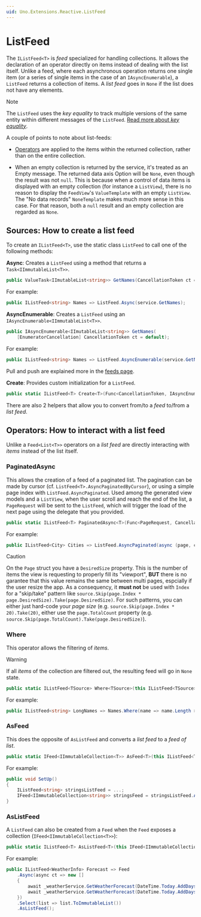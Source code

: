 ```yaml
---
uid: Uno.Extensions.Reactive.ListFeed
---
```

# ListFeed

The `IListFeed<T>` is _feed_ specialized for handling collections.
It allows the declaration of an operator directly on items instead of dealing with the list itself. Unlike a feed, where each asynchronous operation returns one single item (or a series of single items in the case of an `IAsyncEnumerable`), a `ListFeed` returns a collection of items.
A _list feed_ goes in `None` if the list does not have any elements.

> [!NOTE]
> The `ListFeed` uses the _key equality_ to track multiple versions of the same entity within different messages of the `ListFeed`.
>[Read more about _key equality_](xref:Uno.Extensions.KeyEquality.Concept).

A couple of points to note about list-feeds:

- [Operators](#operators) are applied to the items within the returned collection, rather than on the entire collection.

- When an empty collection is returned by the service, it's treated as an Empty message. The returned data axis Option will be `None`, even though the result was not `null`. This is because when a control of data items is displayed with an empty collection (for instance a `ListView`), there is no reason to display the `FeedView`'s `ValueTemplate` with an empty `ListView`. The "No data records" `NoneTemplate` makes much more sense in this case. For that reason, both a `null` result and an empty collection are regarded as `None`.

## Sources: How to create a list feed

To create an `IListFeed<T>`, use the static class `ListFeed` to call one of the following methods:

 **Async**: Creates a `ListFeed` using a method that returns a `Task<IImmutableList<T>>`.

```csharp
public ValueTask<IImutableList<string>> GetNames(CancellationToken ct = default);
```

For example:

```csharp
public IListFeed<string> Names => ListFeed.Async(service.GetNames);
```

**AsyncEnumerable**: Creates a `ListFeed` using an `IAsyncEnumerable<IImmutableList<T>>`.

```csharp
public IAsyncEnumerable<IImutableList<string>> GetNames(
    [EnumeratorCancellation] CancellationToken ct = default);
```

For example:

```csharp
public IListFeed<string> Names => ListFeed.AsyncEnumerable(service.GetNames);
```

Pull and push are explained more in the [feeds page](xref:Uno.Extensions.Reactive.Feed#sources-how-to-create-a-feed).

**Create**: Provides custom initialization for a `ListFeed`.

```csharp
public static IListFeed<T> Create<T>(Func<CancellationToken, IAsyncEnumerable<Message<IImmutableList<T>>>> sourceProvider);
```

There are also 2 helpers that allow you to convert from/to a _feed_ to/from a _list feed_.

## Operators: How to interact with a list feed

Unlike a `Feed<List<T>>` operators on a _list feed_ are directly interacting with _items_ instead of the list itself.

### PaginatedAsync

This allows the creation of a feed of a paginated list.
The pagination can be made by cursor (cf. `ListFeed<T>.AsyncPaginatedByCursor`), or using a simple page index with `ListFeed.AsyncPaginated`.
Used among the generated view models and a `ListView`, when the user scroll and reach the end of the list, a `PageRequest` will be sent to the `ListFeed`,
which will trigger the load of the next page using the delegate that you provided.

```csharp
public static IListFeed<T> PaginatedAsync<T>(Func<PageRequest, CancellationToken, Task<IImmutableList<T>>> getPage);
```

For example:

```csharp
public IListFeed<City> Cities => ListFeed.AsyncPaginated(async (page, ct) => _service.GetCities(pageIndex: page.Index, perPage: 20));
```

> [!CAUTION]
> On the `Page` struct you have a `DesiredSize` property.
> This is the number of items the view is requesting to properly fill its "viewport",
> **BUT** there is no garantee that this value remains the same between multi pages, espcially if the user resize the app.
> As a consequency, it **must not** be used with `Index` for a "skip/take" pattern like `source.Skip(page.Index * page.DesiredSize).Take(page.DesiredSize)`.
> For such patterns, you can either just hard-code your _page size_ (e.g. `source.Skip(page.Index * 20).Take(20)`,
> either use the `page.TotalCount` property (e.g. `source.Skip(page.TotalCount).Take(page.DesiredSize)`).

### Where

This operator allows the filtering of _items_.

> [!WARNING]
> If all _items_ of the collection are filtered out, the resulting feed will go in `None` state.

```csharp
public static IListFeed<TSource> Where<TSource>(this IListFeed<TSource> source, Predicate<TSource> predicate);
```

For example:

```csharp
public IListFeed<string> LongNames => Names.Where(name => name.Length >= 10);
```

### AsFeed

This does the opposite of `AsListFeed` and converts a _list feed_ to a _feed of list_.

```csharp
public static IFeed<IImmutableCollection<T>> AsFeed<T>(this IListFeed<T> source);
```

For example:

```csharp
public void SetUp()
{
    IListFeed<string> stringsListFeed = ...;
    IFeed<IImmutableCollection<string>> stringsFeed = stringsListFeed.AsFeed();
}
```

### AsListFeed

A `ListFeed` can also be created from a `Feed` when the `Feed` exposes a collection (`IFeed<IImmutableCollection<T>>`):

```csharp
public static IListFeed<T> AsListFeed<T>(this IFeed<IImmutableCollection<T>> source);
```

For example:

```csharp
public IListFeed<WeatherInfo> Forecast => Feed
    .Async(async ct => new []
    {
        await _weatherService.GetWeatherForecast(DateTime.Today.AddDays(1), ct),
        await _weatherService.GetWeatherForecast(DateTime.Today.AddDays(2), ct),
    })
    .Select(list => list.ToImmutableList())
    .AsListFeed();
```
